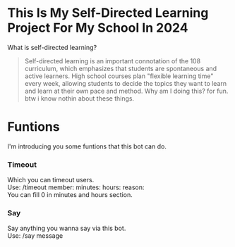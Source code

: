 # This Is My Self-Directed Learning Project For My School In 2024
What is self-directed learning?
> Self-directed learning is an important connotation of the 108 curriculum, which emphasizes that students are spontaneous and active learners. High school courses plan "flexible learning time" every week, allowing students to decide the topics they want to learn and learn at their own pace and method.
Why am I doing this?
> for fun. btw i know nothin about these things.

# Funtions
I'm introducing you some funtions that this bot can do.
### Timeout
Which you can timeout users. <br />
Use: /timeout member: minutes: hours: reason: <br />
You can fill 0 in minutes and hours section. 
### Say
Say anything you wanna say via this bot. <br />
Use: /say message
